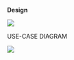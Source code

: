 **Design**

![](RackMultipart20211118-4-5q8ai8_html_1aad37c90083068f.png)

USE-CASE DIAGRAM

![](RackMultipart20211118-4-5q8ai8_html_75d63b0086f8440.png)
